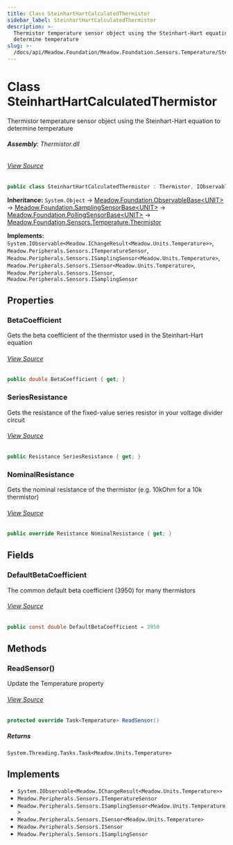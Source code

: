 ```yaml
---
title: Class SteinhartHartCalculatedThermistor
sidebar_label: SteinhartHartCalculatedThermistor
description: >-
  Thermistor temperature sensor object using the Steinhart-Hart equation to
  determine temperature
slug: >-
  /docs/api/Meadow.Foundation/Meadow.Foundation.Sensors.Temperature/SteinhartHartCalculatedThermistor
---
```

# Class SteinhartHartCalculatedThermistor
Thermistor temperature sensor object using the Steinhart-Hart equation to determine temperature

###### **Assembly**: Thermistor.dll
###### [View Source](https://github.com/WildernessLabs/Meadow.Foundation.git/blob/develop/Source/Meadow.Foundation.Peripherals/Sensors.Temperature.Thermistor/Driver/SteinhartHartCalculatedThermistor.cs#L11)
```csharp title="Declaration"
public class SteinhartHartCalculatedThermistor : Thermistor, IObservable<IChangeResult<Temperature>>, ITemperatureSensor, ISamplingSensor<Temperature>, ISensor<Temperature>, ISensor, ISamplingSensor
```
**Inheritance:** `System.Object` -> [Meadow.Foundation.ObservableBase&lt;UNIT&gt;](../Meadow.Foundation/ObservableBase`UNIT`) -> [Meadow.Foundation.SamplingSensorBase&lt;UNIT&gt;](../Meadow.Foundation/SamplingSensorBase`UNIT`) -> [Meadow.Foundation.PollingSensorBase&lt;UNIT&gt;](../Meadow.Foundation/PollingSensorBase`UNIT`) -> [Meadow.Foundation.Sensors.Temperature.Thermistor](../Meadow.Foundation.Sensors.Temperature/Thermistor)

**Implements:**  
`System.IObservable<Meadow.IChangeResult<Meadow.Units.Temperature>>`, `Meadow.Peripherals.Sensors.ITemperatureSensor`, `Meadow.Peripherals.Sensors.ISamplingSensor<Meadow.Units.Temperature>`, `Meadow.Peripherals.Sensors.ISensor<Meadow.Units.Temperature>`, `Meadow.Peripherals.Sensors.ISensor`, `Meadow.Peripherals.Sensors.ISamplingSensor`

## Properties
### BetaCoefficient
Gets the beta coefficient of the thermistor used in the Steinhart-Hart equation
###### [View Source](https://github.com/WildernessLabs/Meadow.Foundation.git/blob/develop/Source/Meadow.Foundation.Peripherals/Sensors.Temperature.Thermistor/Driver/SteinhartHartCalculatedThermistor.cs#L21)
```csharp title="Declaration"
public double BetaCoefficient { get; }
```
### SeriesResistance
Gets the resistance of the fixed-value series resistor in your voltage divider circuit
###### [View Source](https://github.com/WildernessLabs/Meadow.Foundation.git/blob/develop/Source/Meadow.Foundation.Peripherals/Sensors.Temperature.Thermistor/Driver/SteinhartHartCalculatedThermistor.cs#L26)
```csharp title="Declaration"
public Resistance SeriesResistance { get; }
```
### NominalResistance
Gets the nominal resistance of the thermistor (e.g. 10kOhm for a 10k thermistor)
###### [View Source](https://github.com/WildernessLabs/Meadow.Foundation.git/blob/develop/Source/Meadow.Foundation.Peripherals/Sensors.Temperature.Thermistor/Driver/SteinhartHartCalculatedThermistor.cs#L31)
```csharp title="Declaration"
public override Resistance NominalResistance { get; }
```
## Fields
### DefaultBetaCoefficient
The common default beta coefficient (3950) for many thermistors
###### [View Source](https://github.com/WildernessLabs/Meadow.Foundation.git/blob/develop/Source/Meadow.Foundation.Peripherals/Sensors.Temperature.Thermistor/Driver/SteinhartHartCalculatedThermistor.cs#L16)
```csharp title="Declaration"
public const double DefaultBetaCoefficient = 3950
```
## Methods
### ReadSensor()
Update the Temperature property
###### [View Source](https://github.com/WildernessLabs/Meadow.Foundation.git/blob/develop/Source/Meadow.Foundation.Peripherals/Sensors.Temperature.Thermistor/Driver/SteinhartHartCalculatedThermistor.cs#L92)
```csharp title="Declaration"
protected override Task<Temperature> ReadSensor()
```

##### Returns

`System.Threading.Tasks.Task<Meadow.Units.Temperature>`

## Implements

* `System.IObservable<Meadow.IChangeResult<Meadow.Units.Temperature>>`
* `Meadow.Peripherals.Sensors.ITemperatureSensor`
* `Meadow.Peripherals.Sensors.ISamplingSensor<Meadow.Units.Temperature>`
* `Meadow.Peripherals.Sensors.ISensor<Meadow.Units.Temperature>`
* `Meadow.Peripherals.Sensors.ISensor`
* `Meadow.Peripherals.Sensors.ISamplingSensor`
